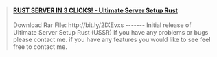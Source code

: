 <blockquote class="embedly-card"><h4><a href="https://www.youtube.com/watch?v=QquacWv4-Us&t=76s">RUST SERVER IN 3 CLICKS! - Ultimate Server Setup Rust</a></h4><p>Download Rar FIle: http://bit.ly/2IXEvxs ------- Initial release of Ultimate Server Setup Rust (USSR) If you have any problems or bugs please contact me. if you have any features you would like to see feel free to contact me.</p></blockquote>
<script async src="//cdn.embedly.com/widgets/platform.js" charset="UTF-8"></script>
